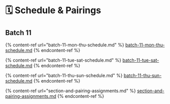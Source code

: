 # 🗓 Schedule & Pairings

## Batch 11

{% content-ref url="batch-11-mon-thu-schedule.md" %}
[batch-11-mon-thu-schedule.md](batch-11-mon-thu-schedule.md)
{% endcontent-ref %}

{% content-ref url="batch-11-tue-sat-schedule.md" %}
[batch-11-tue-sat-schedule.md](batch-11-tue-sat-schedule.md)
{% endcontent-ref %}

{% content-ref url="batch-11-thu-sun-schedule.md" %}
[batch-11-thu-sun-schedule.md](batch-11-thu-sun-schedule.md)
{% endcontent-ref %}

{% content-ref url="section-and-pairing-assignments.md" %}
[section-and-pairing-assignments.md](section-and-pairing-assignments.md)
{% endcontent-ref %}

